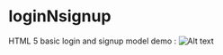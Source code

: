 # loginNsignup
HTML 5 basic login and signup model
demo :
![Alt text](http://g.recordit.co/Xa5H4h30cx.gif)
